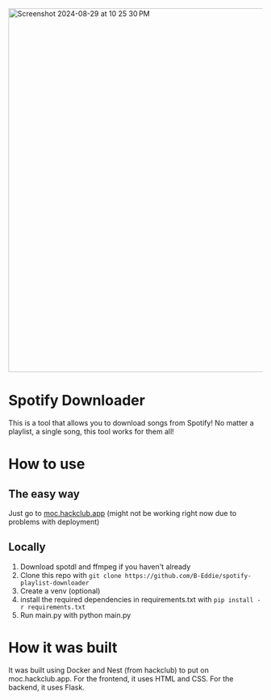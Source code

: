 <img width="721" alt="Screenshot 2024-08-29 at 10 25 30 PM" src="https://github.com/user-attachments/assets/7537e002-48d5-457a-9eab-6edad15edf7d">

# Spotify Downloader
This is a tool that allows you to download songs from Spotify! No matter a playlist, a single song, this tool works for them all!

# How to use
## The easy way
Just go to [moc.hackclub.app](https:/moc.hackclub.app) (might not be working right now due to problems with deployment)
## Locally
1. Download spotdl and ffmpeg if you haven't already
2. Clone this repo with `git clone https://github.com/B-Eddie/spotify-playlist-downloader`
3. Create a venv (optional)
4. install the required dependencies in requirements.txt with `pip install -r requirements.txt`
5. Run main.py with python main.py

# How it was built
It was built using Docker and Nest (from hackclub) to put on moc.hackclub.app. For the frontend, it uses HTML and CSS. For the backend, it uses Flask.
